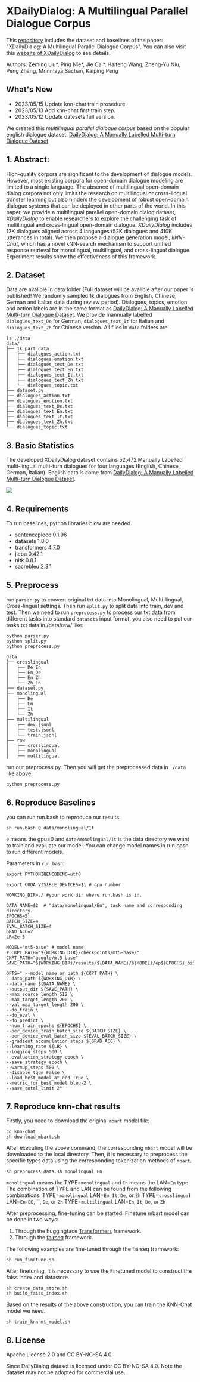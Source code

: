 # XDailyDialog: A Multilingual Parallel Dialogue Corpus

This [repository](https://github.com/liuzeming01/XDailyDialog) includes the dataset and baseilnes of the paper: "XDailyDialog: A Multilingual Parallel Dialogue Corpus". You can also visit this [website of XDailyDialog](https://liuzeming01.github.io/XDailyDialog/) to see details. 

Authors: Zeming Liu*, Ping Nie*, Jie Cai*, Haifeng Wang, Zheng-Yu Niu, Peng Zhang, Mrinmaya Sachan, Kaiping Peng

## What's New
- 2023/05/15 Update knn-chat train prosedure.
- 2023/05/13 Add knn-chat first train step. 
- 2023/05/12 Update datesets full version.

We created this  *multilingual parallel dialogue corpus* based on the popular english dialogue dataset: [DailyDialog: A Manually Labelled Multi-turn Dialogue Dataset](https://arxiv.org/pdf/1710.03957.pdf)
## 1. Abstract:

High-quality corpora are significant to the development of dialogue models. However, most existing corpora for open-domain dialogue modeling are limited to a single language. The absence of multilingual open-domain dialog corpora not only limits the research on multilingual or cross-lingual transfer learning but also hinders the development of robust open-domain dialogue systems that can be deployed in other parts of the world. In this paper, we provide a multilingual parallel open-domain dialog dataset, *XDailyDialog* to enable researchers to explore the challenging task of multilingual and cross-lingual open-domain dialogue. *XDailyDialog* includes 13K dialogues aligned across 4 languages (52K dialogues and 410K utterances in total). We then propose a dialogue generation model, *kNN-Chat*, which has a novel kNN-search mechanism to support unified response retrieval for monolingual, multilingual, and cross-lingual dialogue. Experiment results show the effectiveness of this framework.

## 2. Dataset

Data are avalible in data folder (Full dataset wiil be avalible after our paper is published! We randomly sampled 1k dialogues from English, Chinese, German and Italian data during review period). Dialogues, topics, emotion and action labels are in the same format as [DailyDialog: A Manually Labelled Multi-turn Dialogue Dataset](https://arxiv.org/pdf/1710.03957.pdf). We provide mannually labelled `dialogues_text_De` for German, `dialogues_text_It` for Italian and `dialogues_text_Zh` for Chinese version.  All files in `data` folders are:
```
ls ./data
data/
├── 1k_part_data
│   ├── dialogues_action.txt
│   ├── dialogues_emotion.txt
│   ├── dialogues_text_De.txt
│   ├── dialogues_text_En.txt
│   ├── dialogues_text_It.txt
│   ├── dialogues_text_Zh.txt
│   └── dialogues_topic.txt
├── dataset.py
├── dialogues_action.txt
├── dialogues_emotion.txt
├── dialogues_text_De.txt
├── dialogues_text_En.txt
├── dialogues_text_It.txt
├── dialogues_text_Zh.txt
└── dialogues_topic.txt
```

## 3. Basic Statistics

The developed XDailyDialog dataset contains 52,472 Manually Labelled multi-lingual multi-turn dialogues for four languages (English, Chinese, German, Italian). English data is come from [DailyDialog: A Manually Labelled Multi-turn Dialogue Dataset](https://arxiv.org/pdf/1710.03957.pdf). 

![](./figs/fig11.png)

## 4. Requirements
To run baselines, python libraries blow are needed.
- sentencepiece           0.1.96
- datasets                1.8.0
- transformers            4.7.0
- jieba                   0.42.1
- nltk                    0.8.1
- sacrebleu               2.3.1

## 5. Preprocess
run `parser.py` to convert original txt data into Monolingual, Multi-lingual, Cross-lingual settings. Then run `split.py` to split data into train, dev and test. Then we need to run `preprocess.py` to process our txt data from different tasks into standard `datasets` input format, you also need to put our tasks txt data in./data/raw/ like:
```
python parser.py
python split.py
python preprocess.py
```
```
data
├── crosslingual
│   ├── De_En
│   ├── En_De
│   ├── En_Zh
│   └── Zh_En
├── dataset.py
├── monolingual
│   ├── De
│   ├── En
│   ├── It
│   └── Zh
├── multilingual
│   ├── dev.jsonl
│   ├── test.jsonl
│   └── train.jsonl
├── raw
│   ├── crosslingual
│   ├── monolingual
│   └── multilingual
```

run our preprocess.py. Then you will get the preprocessed data in `./data` like above.

```
python preprocess.py
``` 

## 6. Reproduce Baselines

you can run run.bash to reproduce our results.

```
sh run.bash 0 data/monolingual/It
```

`0` means the gpu=0 and `data/monolingual/It` is the data directory we want to train and evaluate our model. You can change model names in run.bash to run different models. 

Parameters in `run.bash`:
```
export PYTHONIOENCODING=utf8

export CUDA_VISIBLE_DEVICES=$1 # gpu number

WORKING_DIR=./ #your work dir where run.bash is in. 

DATA_NAME=$2  # "data/monolingual/En", task name and corresponding directory. 
EPOCHS=5
BATCH_SIZE=4
EVAL_BATCH_SIZE=4
GRAD_ACC=2
LR=2e-5

MODEL="mt5-base" # model name 
# CKPT_PATH="${WORKING_DIR}/checkpoints/mt5-base/"
CKPT_PATH="google/mt5-base"
SAVE_PATH="${WORKING_DIR}/results/${DATA_NAME}/${MODEL}/ep${EPOCHS}_bs${BATCH_SIZE}_lr${LR}_G${GRAD_ACC}"

OPTS=" --model_name_or_path ${CKPT_PATH} \
--data_path ${WORKING_DIR} \
--data_name ${DATA_NAME} \
--output_dir ${SAVE_PATH} \
--max_source_length 512 \
--max_target_length 200 \
--val_max_target_length 200 \
--do_train \
--do_eval \
--do_predict \
--num_train_epochs ${EPOCHS} \
--per_device_train_batch_size ${BATCH_SIZE} \
--per_device_eval_batch_size ${EVAL_BATCH_SIZE} \
--gradient_accumulation_steps ${GRAD_ACC} \
--learning_rate ${LR} \
--logging_steps 500 \
--evaluation_strategy epoch \
--save_strategy epoch \
--warmup_steps 500 \
--disable_tqdm False \
--load_best_model_at_end True \
--metric_for_best_model bleu-2 \
--save_total_limit 2"
```

## 7. Reproduce knn-chat results

Firstly, you need to download the original `mbart` model file:
```
cd knn-chat
sh download_mbart.sh
```
After executing the above command, the corresponding `mbart` model will be downloaded to the local directory.
Then, it is necessary to preprocess the specific types data using the corresponding tokenization methods of `mbart`.
```
sh preprocess_data.sh monolingual En
```
`monolingual` means the TYPE=`monolingual` and `En` means the LAN=`En` type.
The combination of TYPE and LAN can be found from the following combinations:
TYPE=`monolingual` LAN=`En`, `It`, `De`, or `Zh`
TYPE=`crosslingual` LAN=`En-DE`, ``, `De`, or `Zh`
TYPE=`multilingual` LAN=`En`, `It`, `De`, or `Zh`

After preprocessing, fine-tuning can be started.
Finetune mbart model can be done in two ways: 
1. Through the huggingface [Transformers](https://github.com/huggingface/transformers) framework.
2. Through the [fairseq](https://github.com/facebookresearch/fairseq) framework.

The following examples are fine-tuned through the fairseq framework:

```
sh run_finetune.sh
```
After finetuning, it is necessary to use the Finetuned model to construct the faiss index and datastore.
```
sh create_data_store.sh
sh build_faiss_index.sh
```

Based on the results of the above construction, you can train the KNN-Chat model we need.

```
sh train_knn-mt_model.sh
```


## 8. License

Apache License 2.0 and CC BY-NC-SA 4.0.

Since DailyDialog dataset is licensed under CC BY-NC-SA 4.0. Note the dataset may not be adopted for commercial use.
